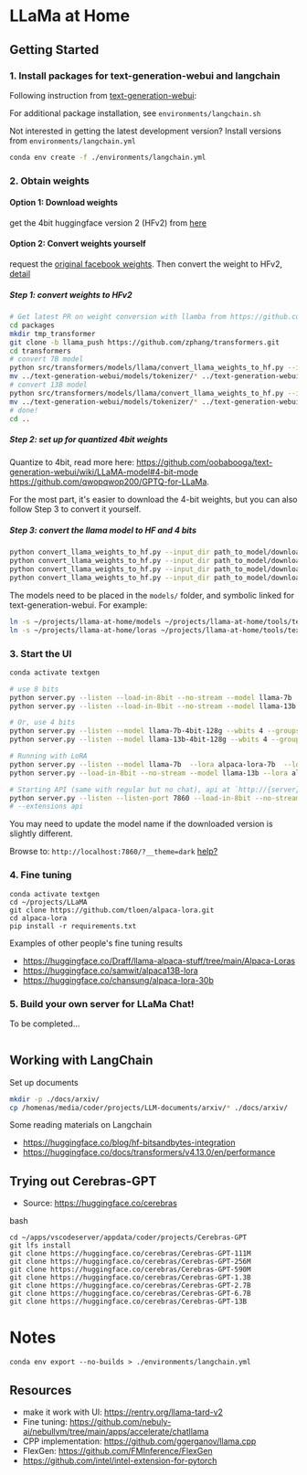 # LLaMa at Home

## Getting Started

### 1. Install packages for text-generation-webui and langchain

Following instruction from [text-generation-webui](https://github.com/oobabooga/text-generation-webui#manual-installation-using-conda):

For additional package installation, see `environments/langchain.sh`

Not interested in getting the latest development version? Install versions from `environments/langchain.yml`

```bash
conda env create -f ./environments/langchain.yml
```

### 2. Obtain weights

#### Option 1: Download weights

get the 4bit huggingface version 2 (HFv2) from [here](https://rentry.org/llama-tard-v2)

#### Option 2: Convert weights yourself

request the [original facebook weights](https://github.com/facebookresearch/llama). Then convert the weight to HFv2, [detail](https://github.com/oobabooga/text-generation-webui/wiki/LLaMA-model#convert_llama_weights_to_hfpy)

##### Step 1: convert weights to HFv2

```bash
# Get latest PR on weight conversion with llamba from https://github.com/huggingface/transformers
cd packages
mkdir tmp_transformer
git clone -b llama_push https://github.com/zphang/transformers.git
cd transformers
# convert 7B model
python src/transformers/models/llama/convert_llama_weights_to_hf.py --input_dir ../llama/downloads --model_size 7B --output_dir ../text-generation-webui/models
mv ../text-generation-webui/models/tokenizer/* ../text-generation-webui/models/llama-7b
# convert 13B model
python src/transformers/models/llama/convert_llama_weights_to_hf.py --input_dir ../llama/downloads --model_size 13B --output_dir ../text-generation-webui/models
mv ../text-generation-webui/models/tokenizer/* ../text-generation-webui/models/llama-13b
# done!
cd ..
```

##### Step 2: set up for quantized 4bit weights

Quantize to 4bit, read more here: https://github.com/oobabooga/text-generation-webui/wiki/LLaMA-model#4-bit-mode
https://github.com/qwopqwop200/GPTQ-for-LLaMa.

For the most part, it's easier to download the 4-bit weights, but you can also follow Step 3 to convert it yourself.

##### Step 3: convert the llama model to HF and 4 bits

```bash
python convert_llama_weights_to_hf.py --input_dir path_to_model/downloads --model_size 7B --output_dir ../../models_converted
python convert_llama_weights_to_hf.py --input_dir path_to_model/downloads --model_size 13B --output_dir ../../models_converted
python convert_llama_weights_to_hf.py --input_dir path_to_model/downloads --model_size 30B --output_dir ../../models_converted
python convert_llama_weights_to_hf.py --input_dir path_to_model/downloads --model_size 65B --output_dir ../../models_converted
```

The models need to be placed in the `models/` folder, and symbolic linked for text-generation-webui. For example:
```bash
ln -s ~/projects/llama-at-home/models ~/projects/llama-at-home/tools/text-generation-webui/models
ln -s ~/projects/llama-at-home/loras ~/projects/llama-at-home/tools/text-generation-webui/loras
```

### 3. Start the UI

```bash
conda activate textgen

# use 8 bits
python server.py --listen --load-in-8bit --no-stream --model llama-7b
python server.py --listen --load-in-8bit --no-stream --model llama-13b

# Or, use 4 bits
python server.py --listen --model llama-7b-4bit-128g --wbits 4 --groupsize 128 --no-stream --chat
python server.py --listen --model llama-13b-4bit-128g --wbits 4 --groupsize 128 -chat

# Running with LoRA
python server.py --listen --model llama-7b  --lora alpaca-lora-7b  --load-in-8bit
python server.py --load-in-8bit --no-stream --model llama-13b --lora alpaca13B-lora --listen

# Starting API (same with regular but no chat), api at `http://{server}:7860/api/textgen`
python server.py --listen --listen-port 7860 --load-in-8bit --no-stream --model llama-7b
# --extensions api
```

You may need to update the model name if the downloaded version is slightly different.

Browse to: `http://localhost:7860/?__theme=dark`
[help?](https://github.com/oobabooga/text-generation-webui#starting-the-web-ui)


### 4. Fine tuning

```
conda activate textgen
cd ~/projects/LLaMA
git clone https://github.com/tloen/alpaca-lora.git
cd alpaca-lora
pip install -r requirements.txt
```

Examples of other people's fine tuning results
* https://huggingface.co/Draff/llama-alpaca-stuff/tree/main/Alpaca-Loras
* https://huggingface.co/samwit/alpaca13B-lora
* https://huggingface.co/chansung/alpaca-lora-30b


### 5. Build your own server for LLaMa Chat!

To be completed...

```bash

```

## Working with LangChain

Set up documents

```bash
mkdir -p ./docs/arxiv/
cp /homenas/media/coder/projects/LLM-documents/arxiv/* ./docs/arxiv/
```

Some reading materials on Langchain
* https://huggingface.co/blog/hf-bitsandbytes-integration
* https://huggingface.co/docs/transformers/v4.13.0/en/performance


## Trying out Cerebras-GPT

* Source: https://huggingface.co/cerebras

bash
```
cd ~/apps/vscodeserver/appdata/coder/projects/Cerebras-GPT
git lfs install
git clone https://huggingface.co/cerebras/Cerebras-GPT-111M
git clone https://huggingface.co/cerebras/Cerebras-GPT-256M
git clone https://huggingface.co/cerebras/Cerebras-GPT-590M
git clone https://huggingface.co/cerebras/Cerebras-GPT-1.3B
git clone https://huggingface.co/cerebras/Cerebras-GPT-2.7B
git clone https://huggingface.co/cerebras/Cerebras-GPT-6.7B
git clone https://huggingface.co/cerebras/Cerebras-GPT-13B
```

# Notes

```
conda env export --no-builds > ./environments/langchain.yml
```

## Resources
* make it work with UI: https://rentry.org/llama-tard-v2
* Fine tuning: https://github.com/nebuly-ai/nebullvm/tree/main/apps/accelerate/chatllama
* CPP implementation: https://github.com/ggerganov/llama.cpp
* FlexGen: https://github.com/FMInference/FlexGen
* https://github.com/intel/intel-extension-for-pytorch
